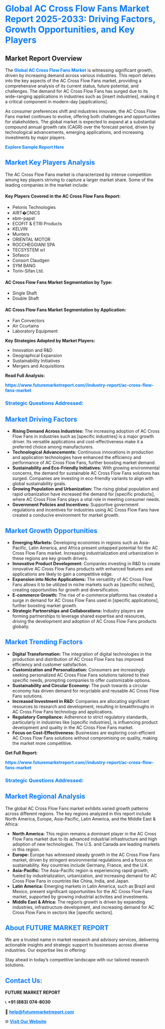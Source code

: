 <h1 style="color: #007BFF;">Global AC Cross Flow Fans Market Report 2025-2033: Driving Factors, Growth Opportunities, and Key Players</h1>

<section id="overview">
<h2>Market Report Overview</h2>
<p>The <a href="https://www.futuremarketreport.com//industry-report/ac-cross-flow-fans-market" style="color: #007BFF; text-decoration: none;"><strong>Global AC Cross Flow Fans Market</strong></a> is witnessing significant growth, driven by increasing demand across various industries. This report delves into the key aspects of the AC Cross Flow Fans market, providing a comprehensive analysis of its current status, future potential, and challenges. The demand for AC Cross Flow Fans has surged due to its wide-ranging applications in industries such as [insert industries], making it a critical component in modern-day [applications].</p>
<p>As consumer preferences shift and industries innovate, the AC Cross Flow Fans market continues to evolve, offering both challenges and opportunities for stakeholders. The global market is expected to expand at a substantial compound annual growth rate (CAGR) over the forecast period, driven by technological advancements, emerging applications, and increasing investments by major players.</p>
</section>

<section id="overview">
<p><a href="https://www.futuremarketreport.com//request-sample/reportId=46191" style="color: #007BFF; text-decoration: none;"><strong>Explore Sample Report Here</strong></a></p>
</section>

<section id="key-players">
<h2 style="color: #007BFF;">Market Key Players Analysis</h2>
<p>The AC Cross Flow Fans market is characterized by intense competition among key players striving to capture a larger market share. Some of the leading companies in the market include:</p>
<h4>Key Players Covered in the AC Cross Flow Fans Report:</h4>
<ul><li>Pelonis Technologies</li><li>AIRT�CNICS</li><li>ebm-papst</li><li>ECOFIT &amp; ETRI Products</li><li>KELVIN</li><li>Munters</li><li>ORIENTAL MOTOR</li><li>ROCCHEGGIANI SPA</li><li>TECSYSTEM srl</li><li>Sofasco</li><li>Consort Claudgen</li><li>SYM BANG</li><li>Torin-Sifan Ltd.</li></ul>
<h4>AC Cross Flow Fans Market Segmentation by Type:</h4>
<ul><li>Single Shaft</li><li>Double Shaft</li></ul>

<h4>AC Cross Flow Fans Market Segmentation by Application:</h4>
<ul><li>Fan Convectors</li><li>Air Ccurtains</li><li>Laboratory Equipment</li></ul>
<p><strong>Key Strategies Adopted by Market Players:</strong></p>
<ul>
<li>Innovation and R&D</li>
<li>Geographical Expansion</li>
<li>Sustainability Initiatives</li>
<li>Mergers and Acquisitions</li>
</ul>
</section>

<section>
<p><strong>Read Full Analysis: </strong></p><a href="https://www.futuremarketreport.com//industry-report/ac-cross-flow-fans-market" style="color: #007BFF; text-decoration: none;"><strong>https://www.futuremarketreport.com//industry-report/ac-cross-flow-fans-market</strong></a>
<h3 style="color: #007BFF;">Strategic Questions Addressed:</h3>
</section>

<section id="driving-factors">
<h2 style="color: #007BFF;">Market Driving Factors</h2>
<ul>
<li><strong>Rising Demand Across Industries:</strong> The increasing adoption of AC Cross Flow Fans in industries such as [specific industries] is a major growth driver. Its versatile applications and cost-effectiveness make it a preferred choice among manufacturers.</li>
<li><strong>Technological Advancements:</strong> Continuous innovations in production and application technologies have enhanced the efficiency and performance of AC Cross Flow Fans, further boosting market demand.</li>
<li><strong>Sustainability and Eco-Friendly Initiatives:</strong> With growing environmental concerns, the demand for sustainable AC Cross Flow Fans solutions has surged. Companies are investing in eco-friendly variants to align with global sustainability goals.</li>
<li><strong>Growing Population and Urbanization:</strong> The rising global population and rapid urbanization have increased the demand for [specific products], where AC Cross Flow Fans plays a vital role in meeting consumer needs.</li>
<li><strong>Government Policies and Incentives:</strong> Supportive government regulations and incentives for industries using AC Cross Flow Fans have created a conducive environment for market growth.</li>
</ul>
</section>

<section id="growth-opportunities">
<h2 style="color: #007BFF;">Market Growth Opportunities</h2>
<ul>
<li><strong>Emerging Markets:</strong> Developing economies in regions such as Asia-Pacific, Latin America, and Africa present untapped potential for the AC Cross Flow Fans market. Increasing industrialization and urbanization in these regions are key growth drivers.</li>
<li><strong>Innovative Product Development:</strong> Companies investing in R&D to create innovative AC Cross Flow Fans products with enhanced features and applications are likely to gain a competitive edge.</li>
<li><strong>Expansion into Niche Applications:</strong> The versatility of AC Cross Flow Fans allows it to be utilized in niche markets such as [specific niches], creating opportunities for growth and diversification.</li>
<li><strong>E-commerce Growth:</strong> The rise of e-commerce platforms has created a surge in demand for AC Cross Flow Fans used in [specific applications], further boosting market growth.</li>
<li><strong>Strategic Partnerships and Collaborations:</strong> Industry players are forming partnerships to leverage shared expertise and resources, driving the development and adoption of AC Cross Flow Fans products globally.</li>
</ul>
</section>

<section id="trending-factors">
<h2 style="color: #007BFF;">Market Trending Factors</h2>
<ul>
<li><strong>Digital Transformation:</strong> The integration of digital technologies in the production and distribution of AC Cross Flow Fans has improved efficiency and customer satisfaction.</li>
<li><strong>Customization and Personalization:</strong> Consumers are increasingly seeking personalized AC Cross Flow Fans solutions tailored to their specific needs, prompting companies to offer customizable options.</li>
<li><strong>Sustainability and Circular Economy:</strong> The push towards a circular economy has driven demand for recyclable and reusable AC Cross Flow Fans solutions.</li>
<li><strong>Increased Investment in R&D:</strong> Companies are allocating significant resources to research and development, resulting in breakthroughs in AC Cross Flow Fans technology and applications.</li>
<li><strong>Regulatory Compliance:</strong> Adherence to strict regulatory standards, particularly in industries like [specific industries], is influencing product development and quality in the AC Cross Flow Fans market.</li>
<li><strong>Focus on Cost-Effectiveness:</strong> Businesses are exploring cost-efficient AC Cross Flow Fans solutions without compromising on quality, making the market more competitive.</li>
</ul>
</section>

<section>
<p><strong>Get Full Report: </strong></p><a href="https://www.futuremarketreport.com//industry-report/ac-cross-flow-fans-market" style="color: #007BFF; text-decoration: none;"><strong>https://www.futuremarketreport.com//industry-report/ac-cross-flow-fans-market</strong></a>
<h3 style="color: #007BFF;">Strategic Questions Addressed:</h3>
</section>


<section id="regional-analysis">
<h2 style="color: #007BFF;">Market Regional Analysis</h2>
<p>The global AC Cross Flow Fans market exhibits varied growth patterns across different regions. The key regions analyzed in this report include North America, Europe, Asia-Pacific, Latin America, and the Middle East & Africa:</p>
<ul>
<li><strong>North America:</strong> This region remains a dominant player in the AC Cross Flow Fans market due to its advanced industrial infrastructure and high adoption of new technologies. The U.S. and Canada are leading markets in this region.</li>
<li><strong>Europe:</strong> Europe has witnessed steady growth in the AC Cross Flow Fans market, driven by stringent environmental regulations and a focus on sustainability. Key countries include Germany, France, and the U.K.</li>
<li><strong>Asia-Pacific:</strong> The Asia-Pacific region is experiencing rapid growth, fueled by industrialization, urbanization, and increasing demand for AC Cross Flow Fans in countries like China, India, and Japan.</li>
<li><strong>Latin America:</strong> Emerging markets in Latin America, such as Brazil and Mexico, present significant opportunities for the AC Cross Flow Fans market, supported by growing industrial activities and investments.</li>
<li><strong>Middle East & Africa:</strong> The region’s growth is driven by expanding industries, infrastructure development, and increasing demand for AC Cross Flow Fans in sectors like [specific sectors].</li>
</ul>
</section>

<footer>
<h2 style="color: #007BFF;">About FUTURE MARKET REPORT</h2>
<p>We are a trusted name in market research and advisory services, delivering actionable insights and strategic support to businesses across diverse industries. Our expertise lies in offering:</p>

<p>Stay ahead in today’s competitive landscape with our tailored research solutions.</p>

<h2 style="color: #007BFF;">Contact Us:</h2>
<p><strong>FUTURE MARKET REPORT</strong></p>
<p>📞 <strong>+91 (883) 074-8030</strong></p>
<p>📧 <strong><a href="mailto:help@futuremarketreport.com" style="color: #007BFF;">help@futuremarketreport.com</a></strong></p>
<p>🌐 <strong><a href="https://www.futuremarketreport.com/" style="color: #007BFF;">Visit Our Website</a></strong></p>
</footer>